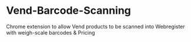 # Vend-Barcode-Scanning
Chrome extension to allow Vend products to be scanned into Webregister with weigh-scale barcodes &amp; Pricing
